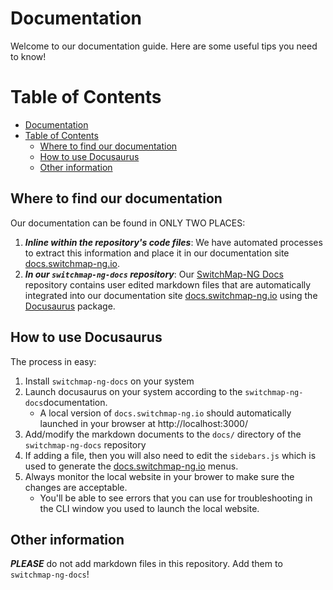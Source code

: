# Documentation
Welcome to our documentation guide. Here are some useful tips you need to know!

# Table of Contents

<!-- toc -->

- [Documentation](#documentation)
- [Table of Contents](#table-of-contents)
  - [Where to find our documentation](#where-to-find-our-documentation)
  - [How to use Docusaurus](#how-to-use-docusaurus)
  - [Other information](#other-information)

<!-- tocstop -->

## Where to find our documentation

Our documentation can be found in ONLY TWO PLACES:

1. ***Inline within the repository's code files***: We have automated processes to extract this information and place it in our documentation site [docs.switchmap-ng.io](https://docs.switchmap-ng.io/). 
2. ***In our `switchmap-ng-docs` repository***: Our [SwitchMap-NG Docs](https://github.com/PalisadoesFoundation/switchmap-ng-docs) repository contains user edited markdown files that are automatically integrated into our documentation site [docs.switchmap-ng.io](https://docs.switchmap-ng.io/) using the [Docusaurus](https://docusaurus.io/) package.

## How to use Docusaurus
The process in easy:
1. Install `switchmap-ng-docs` on your system
1. Launch docusaurus on your system according to the `switchmap-ng-docs`documentation. 
    - A local version of `docs.switchmap-ng.io` should automatically launched in your browser at http://localhost:3000/
1. Add/modify the markdown documents to the `docs/` directory of the `switchmap-ng-docs` repository
1. If adding a file, then you will also need to edit the `sidebars.js` which is used to generate the [docs.switchmap-ng.io](https://docs.switchmap-ng.io/) menus.
1. Always monitor the local website in your brower to make sure the changes are acceptable. 
    - You'll be able to see errors that you can use for troubleshooting in the CLI window you used to launch the local website.

## Other information
***PLEASE*** do not add markdown files in this repository. Add them to `switchmap-ng-docs`!
